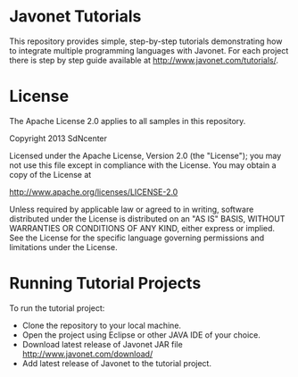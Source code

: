 # Javonet Tutorials
This repository provides simple, step-by-step tutorials demonstrating how to integrate multiple programming languages with Javonet. For each project there is step by step guide available at http://www.javonet.com/tutorials/.

# License
The Apache License 2.0 applies to all samples in this repository.

Copyright 2013 SdNcenter

Licensed under the Apache License, Version 2.0 (the "License"); you may not use this file except in compliance with the License. You may obtain a copy of the License at

  http://www.apache.org/licenses/LICENSE-2.0
  
Unless required by applicable law or agreed to in writing, software distributed under the License is distributed on an "AS IS" BASIS, WITHOUT WARRANTIES OR CONDITIONS OF ANY KIND, either express or implied. See the License for the specific language governing permissions and limitations under the License.

# Running Tutorial Projects
To run the tutorial project:
* Clone the repository to your local machine. 
* Open the project using Eclipse or other JAVA IDE of your choice.
* Download latest release of Javonet JAR file http://www.javonet.com/download/
* Add latest release of Javonet to the tutorial project.
